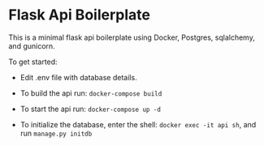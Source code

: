 # Flask Api Boilerplate
This is a minimal flask api boilerplate using Docker, Postgres, sqlalchemy, and gunicorn.

To get started:

- Edit .env file with database details.

- To build the api run:  `docker-compose build`

- To start the api run: `docker-compose up -d`

- To initialize the database, enter the shell: `docker exec -it api sh`, and run `manage.py initdb`
